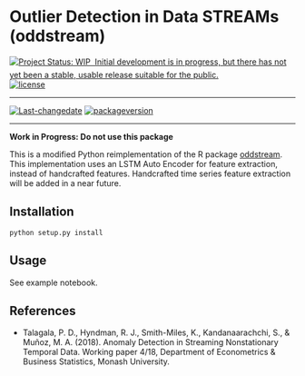 Outlier Detection in Data STREAMs (oddstream)
================

[![Project Status: WIP  Initial development is in progress, but there
has not yet been a stable, usable release suitable for the
public.](http://www.repostatus.org/badges/latest/wip.svg)](http://www.repostatus.org/#wip) 
[![license](https://img.shields.io/github/license/mashape/apistatus.svg?maxAge=2592000)](https://github.com/anofox/oddstream/blob/master/LICENSE)

----
[![Last-changedate](https://img.shields.io/badge/last%20change-2018--04--23-yellowgreen.svg)](/commits/master)
[![packageversion](https://img.shields.io/badge/Package%20version-0.1-orange.svg?style=flat-square)](commits/master)

----

**Work in Progress: Do not use this package**

This is a modified Python reimplementation of the R package [oddstream](https://github.com/pridiltal/oddstream). This implementation uses an LSTM Auto Encoder for feature extraction, instead of handcrafted features. Handcrafted time series feature extraction will be added in a near future.

## Installation

```
python setup.py install
```

## Usage

See example notebook.


## References

  - Talagala, P. D., Hyndman, R. J., Smith-Miles, K., Kandanaarachchi,
    S., & Muñoz, M. A. (2018). Anomaly Detection in Streaming
    Nonstationary Temporal Data. Working paper 4/18, Department of
    Econometrics & Business Statistics, Monash University.
